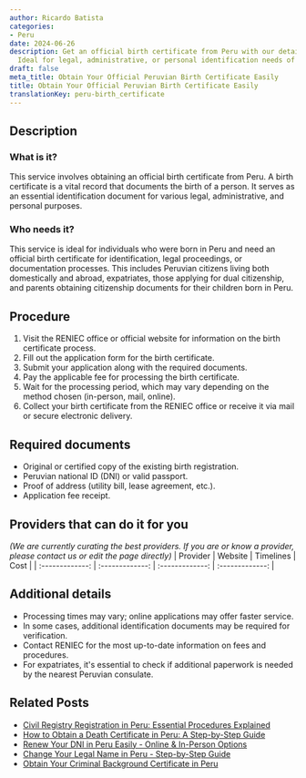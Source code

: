 ```yaml
---
author: Ricardo Batista
categories:
- Peru
date: 2024-06-26
description: Get an official birth certificate from Peru with our detailed guide.
  Ideal for legal, administrative, or personal identification needs of Peruvian citizens.
draft: false
meta_title: Obtain Your Official Peruvian Birth Certificate Easily
title: Obtain Your Official Peruvian Birth Certificate Easily
translationKey: peru-birth_certificate
---
```



## Description
### What is it?
This service involves obtaining an official birth certificate from Peru. A birth certificate is a vital record that documents the birth of a person. It serves as an essential identification document for various legal, administrative, and personal purposes.

### Who needs it?
This service is ideal for individuals who were born in Peru and need an official birth certificate for identification, legal proceedings, or documentation processes. This includes Peruvian citizens living both domestically and abroad, expatriates, those applying for dual citizenship, and parents obtaining citizenship documents for their children born in Peru.

## Procedure

1. Visit the RENIEC office or official website for information on the birth certificate process.
2. Fill out the application form for the birth certificate.
3. Submit your application along with the required documents.
4. Pay the applicable fee for processing the birth certificate.
5. Wait for the processing period, which may vary depending on the method chosen (in-person, mail, online).
6. Collect your birth certificate from the RENIEC office or receive it via mail or secure electronic delivery.


## Required documents

- Original or certified copy of the existing birth registration.
- Peruvian national ID (DNI) or valid passport.
- Proof of address (utility bill, lease agreement, etc.).
- Application fee receipt.


## Providers that can do it for you
_(We are currently curating the best providers. If you are or know a provider, please contact us or edit the page directly)_
| Provider        |     Website     |     Timelines    |       Cost      |
| :-------------: | :-------------: |  :-------------: | :-------------: |

## Additional details

- Processing times may vary; online applications may offer faster service.
- In some cases, additional identification documents may be required for verification.
- Contact RENIEC for the most up-to-date information on fees and procedures.
- For expatriates, it's essential to check if additional paperwork is needed by the nearest Peruvian consulate.




## Related Posts

- [Civil Registry Registration in Peru: Essential Procedures Explained](https://tramitit.com/guides/peru/civil_registry_registration/)
- [How to Obtain a Death Certificate in Peru: A Step-by-Step Guide](https://tramitit.com/guides/peru/death_certificate/)
- [Renew Your DNI in Peru Easily - Online & In-Person Options](https://tramitit.com/guides/peru/dni_renewal/)
- [Change Your Legal Name in Peru - Step-by-Step Guide](https://tramitit.com/guides/peru/name_change/)
- [Obtain Your Criminal Background Certificate in Peru](https://tramitit.com/guides/peru/criminal_background_certificate/)